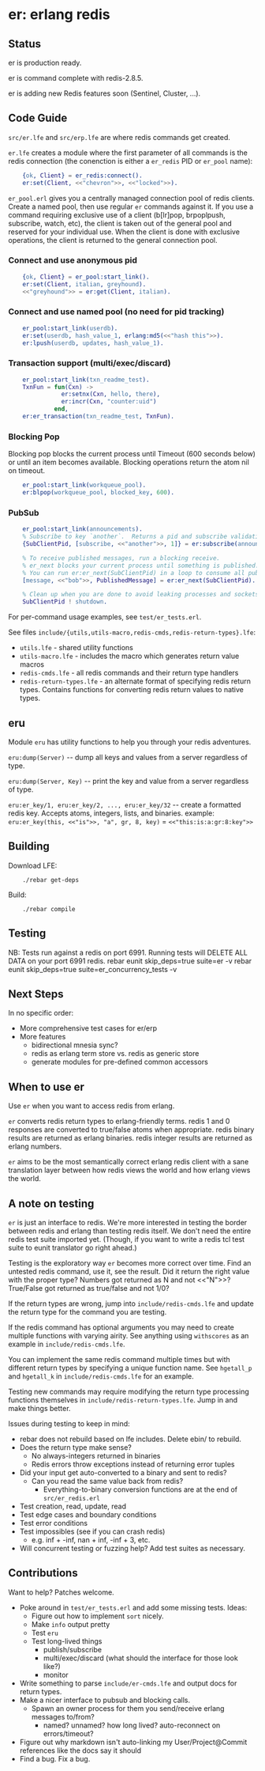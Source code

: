 er: erlang redis
================

Status
------
er is production ready.

er is command complete with redis-2.8.5.

er is adding new Redis features soon (Sentinel, Cluster, ...).

Code Guide
----------
`src/er.lfe` and `src/erp.lfe` are where redis commands get created.

`er.lfe` creates a module where the first parameter of all commands is the
redis connection (the conenction is either a `er_redis` PID or `er_pool` name):

```erlang
    {ok, Client} = er_redis:connect().
    er:set(Client, <<"chevron">>, <<"locked">>).
```

`er_pool.erl` gives you a centrally managed connection pool of redis clients.
Create a named pool, then use regular `er` commands against it.  If you use
a command requiring exclusive use of a client (b[lr]pop, brpoplpush, subscribe, watch, etc),
the client is taken out of the general pool and reserved for your individual
use. When the client is done with exclusive operations, the client is returned
to the general connection pool.

### Connect and use anonymous pid
```erlang
    {ok, Client} = er_pool:start_link().
    er:set(Client, italian, greyhound).
    <<"greyhound">> = er:get(Client, italian).
```

### Connect and use named pool (no need for pid tracking)
```erlang
    er_pool:start_link(userdb).
    er:set(userdb, hash_value_1, erlang:md5(<<"hash this">>).
    er:lpush(userdb, updates, hash_value_1).
```

### Transaction support (multi/exec/discard)
```erlang
    er_pool:start_link(txn_readme_test).
    TxnFun = fun(Cxn) ->
               er:setnx(Cxn, hello, there),
               er:incr(Cxn, "counter:uid")
             end,
    er:er_transaction(txn_readme_test, TxnFun).
```

### Blocking Pop
Blocking pop blocks the current process until Timeout (600 seconds below) or until
  an item becomes available.  Blocking operations return the atom nil on timeout.

```erlang
    er_pool:start_link(workqueue_pool).
    er:blpop(workqueue_pool, blocked_key, 600).
```

### PubSub
```erlang
    er_pool:start_link(announcements).
    % Subscribe to key `another`.  Returns a pid and subscribe validation.
    {SubClientPid, [subscribe, <<"another">>, 1]} = er:subscribe(announcements, another).

    % To receive published messages, run a blocking receive.
    % er_next blocks your current process until something is published.
    % You can run er:er_next(SubClientPid) in a loop to consume all published messages.
    [message, <<"bob">>, PublishedMessage] = er:er_next(SubClientPid).

    % Clean up when you are done to avoid leaking processes and sockets:
    SubClientPid ! shutdown.
```

For per-command usage examples, see `test/er_tests.erl`.

See files `include/{utils,utils-macro,redis-cmds,redis-return-types}.lfe`:

* `utils.lfe` - shared utility functions
* `utils-macro.lfe` - includes the macro which generates return value macros
* `redis-cmds.lfe` - all redis commands and their return type handlers
* `redis-return-types.lfe` - an alternate format of specifying redis return types.
  Contains functions for converting redis return values to native types.

eru
---
Module `eru` has utility functions to help you through your redis adventures.

`eru:dump(Server)` --
dump all keys and values from a server regardless of type.

`eru:dump(Server, Key)` --
print the key and value from a server regardless of type.

`eru:er_key/1, eru:er_key/2, ..., eru:er_key/32` --
create a formatted redis key. Accepts atoms, integers, lists, and binaries.
example:
`eru:er_key(this, <<"is">>, "a", gr, 8, key)` = `<<"this:is:a:gr:8:key">>`


Building
--------
Download LFE:

        ./rebar get-deps

Build:

        ./rebar compile

Testing
-------
NB: Tests run against a redis on port 6991.
Running tests will DELETE ALL DATA on your port 6991 redis.
        rebar eunit skip_deps=true suite=er -v
        rebar eunit skip_deps=true suite=er_concurrency_tests -v

Next Steps
----------
In no specific order:

* More comprehensive test cases for er/erp
* More features
  * bidirectional mnesia sync?
  * redis as erlang term store vs. redis as generic store
  * generate modules for pre-defined common accessors

When to use er
--------------
Use `er` when you want to access redis from erlang.

`er` converts redis return types to erlang-friendly terms.  redis 1 and 0
  responses are converted to true/false atoms when appropriate.  redis binary
  results are returned as erlang binaries.  redis integer results
  are returned as erlang numbers.

`er` aims to be the most semantically correct erlang redis client with a sane
  translation layer between how redis views the world and how erlang views
  the world.

A note on testing
-----------------
`er` is just an interface to redis.  We're more interested in testing
the border between redis and erlang than testing redis itself.  We don't
need the entire redis test suite imported yet. (Though, if you want to
write a redis tcl test suite to eunit translator go right ahead.)

Testing is the exploratory way `er` becomes more correct over time.  Find
an untested redis command, use it, see the result.  Did it return the right
value with the proper type?  Numbers got returned as N and not <<"N">>?
True/False got returned as true/false and not 1/0?

If the return types are wrong, jump into `include/redis-cmds.lfe` and
update the return type for the command you are testing.

If the redis command has optional arguments you may need to create
multiple functions with varying airity.
See anything using `withscores` as an example in `include/redis-cmds.lfe`.

You can implement the same redis command multiple times but with different
return types by specifying a unique function name.  See `hgetall_p` and
`hgetall_k` in `include/redis-cmds.lfe` for an example.

Testing new commands may require modifying the return type processing
functions themselves in `include/redis-return-types.lfe`.  Jump in and
make things better.

Issues during testing to keep in mind:

* rebar does not rebuild based on lfe includes.  Delete ebin/ to rebuild.
* Does the return type make sense?
  * No always-integers returned in binaries
  * Redis errors throw exceptions instead of returning error tuples
* Did your input get auto-converted to a binary and sent to redis?
  * Can you read the same value back from redis?
    * Everything-to-binary conversion functions are at the end of `src/er_redis.erl`
* Test creation, read, update, read
* Test edge cases and boundary conditions
* Test error conditions
* Test impossibles (see if you can crash redis)
  * e.g. inf + -inf, nan + inf, -inf + 3, etc.
* Will concurrent testing or fuzzing help?  Add test suites as necessary.

Contributions
-------------
Want to help?  Patches welcome.

* Poke around in `test/er_tests.erl` and add some missing tests.  Ideas:
  * Figure out how to implement `sort` nicely.
  * Make `info` output pretty
  * Test `eru`
  * Test long-lived things
    * publish/subscribe
    * multi/exec/discard (what should the interface for those look like?)
    * monitor
* Write something to parse `include/er-cmds.lfe` and output docs for return types.
* Make a nicer interface to pubsub and blocking calls.
  * Spawn an owner process for them you send/receive erlang messages to/from?
    * named?  unnamed?  how long lived?  auto-reconnect on errors/timeout?
* Figure out why markdown isn't auto-linking my User/Project@Commit references like the docs say it should
* Find a bug.  Fix a bug.
